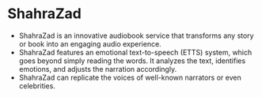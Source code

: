 # ShahraZad

- ShahraZad is an innovative audiobook service that transforms any story or book into an engaging audio experience.
- ShahraZad features an emotional text-to-speech (ETTS) system, which goes beyond simply reading the words. It analyzes the text, identifies emotions, and adjusts the narration accordingly.
- ShahraZad can replicate the voices of well-known narrators or even celebrities.
